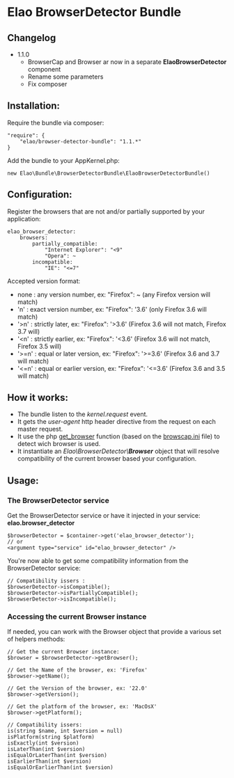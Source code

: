 Elao BrowserDetector Bundle
===========================

## Changelog

* 1.1.0
	* BrowserCap and Browser ar now in a separate **ElaoBrowserDetector** component
	* Rename some parameters
	* Fix composer

Installation:
-------------
Require the bundle via composer:

    "require": {
		"elao/browser-detector-bundle": "1.1.*"
	}


Add the bundle to your AppKernel.php:

	new Elao\Bundle\BrowserDetectorBundle\ElaoBrowserDetectorBundle()

Configuration:
--------------
Register the browsers that are not and/or partially supported by your application:

	elao_browser_detector:
    	browsers:
        	partially_compatible:
            	"Internet Explorer": "<9"
           		"Opera": ~
        	incompatible:
           		"IE": "<=7"

Accepted version format:

-   none : any version number, ex: "Firefox": ~ (any Firefox version will match)
-	'n' : exact version number, ex: "Firefox": '3.6' (only Firefox 3.6 will match)
-	'>n' : strictly later, ex: "Firefox": '>3.6' (Firefox 3.6 will not match, Firefox 3.7 will)
-	'<n' : strictly earlier, ex: "Firefox": '<3.6' (Firefox 3.6 will not match, Firefox 3.5 will)
-	'>=n' : equal or later version, ex: "Firefox": '>=3.6' (Firefox 3.6 and 3.7 will match)
-   '<=n' : equal or earlier version, ex: "Firefox": '<=3.6' (Firefox 3.6 and 3.5 will match)


How it works:
-------------
-	The bundle listen to the *kernel.request* event.
-	It gets the *user-agent* http header directive from the request on each master request.
-	It use the php [get_browser](http://php.net/manual/function.get-browser.php) function (based on the [browscap.ini](http://tempdownloads.browserscap.com/) file) to detect wich browser is used.
-	It instantiate an _Elao\BrowserDetector\\**Browser**_ object that will resolve compatibility of the current browser based your configuration.

Usage:
------
### The BrowserDetector service
Get the BrowserDetector service or have it injected in your service: **elao.browser_detector**

	$browserDetector = $container->get('elao_browser_detector');
	// or
	<argument type="service" id="elao_browser_detector" />

You're now able to get some compatibility information from the BrowserDetector service:

	// Compatibility issers :
	$browserDetector->isCompatible();
	$browserDetector->isPartiallyCompatible();
	$browserDetector->isIncompatible();

### Accessing the current Browser instance

If needed, you can work with the Browser object that provide a various set of helpers methods:

	// Get the current Browser instance:
	$browser = $browserDetector->getBrowser();

	// Get the Name of the browser, ex: 'Firefox'
	$browser->getName();

	// Get the Version of the browser, ex: '22.0'
	$browser->getVersion();

	// Get the platform of the browser, ex: 'MacOsX'
	$browser->getPlatform();

	// Compatibility issers:
	is(string $name, int $version = null)
	isPlatform(string $platform)
    isExactly(int $version)
	isLaterThan(int $version)
	isEqualOrLaterThan(int $version)
	isEarlierThan(int $version)
	isEqualOrEarlierThan(int $version)
